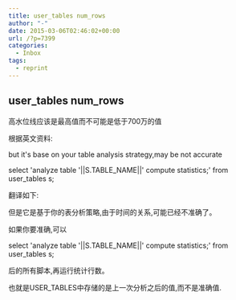 ```yaml
---
title: user_tables num_rows
author: "-"
date: 2015-03-06T02:46:02+00:00
url: /?p=7399
categories:
  - Inbox
tags:
  - reprint
---
```

## user_tables num_rows
高水位线应该是最高值而不可能是低于700万的值
  
根据英文资料:
  
but it's base on your table analysis strategy,may be not accurate
  
select 'analyze table '||S.TABLE_NAME||' compute statistics;' from  user_tables s;

翻译如下:
  
但是它是基于你的表分析策略,由于时间的关系,可能已经不准确了。
  
如果你要准确,可以
  
select 'analyze table '||S.TABLE_NAME||' compute statistics;' from  user_tables s;
  
后的所有脚本,再运行统计行数。

也就是USER_TABLES中存储的是上一次分析之后的值,而不是准确值.